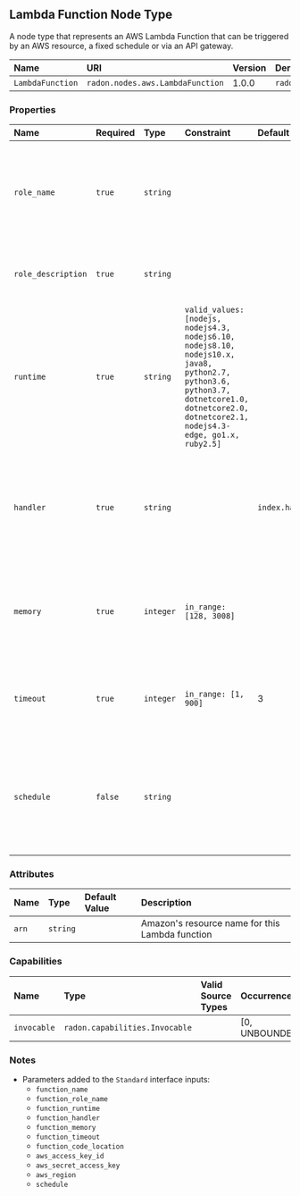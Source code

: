 ## Lambda Function Node Type

A node type that represents an AWS Lambda Function that can be triggered by an AWS resource, a fixed schedule or via an API gateway.

| Name | URI | Version | Derived From |
|:---- |:--- |:------- |:------------ |
| `LambdaFunction` | `radon.nodes.aws.LambdaFunction` | 1.0.0 | `radon.nodes.abstract.Function` |

### Properties

| Name | Required | Type | Constraint | Default Value | Description |
|:---- |:-------- |:---- |:---------- |:------------- |:----------- |
| `role_name` | `true` | `string` |   |   | The Amazon Resource Name (ARN) of the function's execution role |
| `role_description` | `true` | `string` |   |   | Description of the function's execution role |
| `runtime` | `true` | `string` | `valid_values: [nodejs, nodejs4.3, nodejs6.10, nodejs8.10, nodejs10.x, java8, python2.7, python3.6, python3.7, dotnetcore1.0, dotnetcore2.0, dotnetcore2.1, nodejs4.3-edge, go1.x, ruby2.5]` |   | The identifier of the function's runtime |
| `handler` | `true` | `string` |   | `index.handler` | The name of the method within your code that Lambda calls to execute your function |
| `memory` | `true` | `integer` | `in_range: [128, 3008]` |   | The amount of memory in megabytes that your function has access to |
| `timeout` | `true` | `integer` | `in_range: [1, 900]` | 3 | The amount of time that Lambda allows a function to run before stopping it |
| `schedule` | `false` | `string` |   |   | The schedule in which the platform will invoke this function, can be a rate or a cron |

### Attributes

| Name | Type | Default Value | Description |
|:---- |:---- |:------------- |:----------- |
| `arn` | `string` |   | Amazon's resource name for this Lambda function |

### Capabilities

| Name | Type | Valid Source Types | Occurrences |
|:---- |:---- |:------------------ |:----------- |
| `invocable` | `radon.capabilities.Invocable` |   | [0, UNBOUNDED] |

### Notes

* Parameters added to the `Standard` interface inputs:
    * `function_name`
    * `function_role_name`
    * `function_runtime`
    * `function_handler`
    * `function_memory`
    * `function_timeout`
    * `function_code_location`
    * `aws_access_key_id`
    * `aws_secret_access_key`
    * `aws_region`
    * `schedule`
